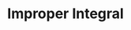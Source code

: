 ---
layout: page
title: Improper Integral
subtitle: 
right-toc: true
left-toc: true
book: calculus
preview_page: 6-2-probability
next_page: 7-ODE
---